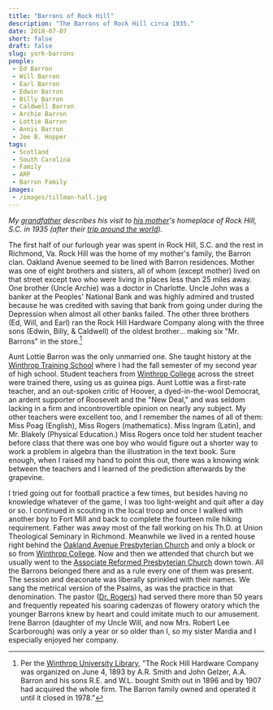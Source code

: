 ```yaml
---
title: "Barrons of Rock Hill"
description: "The Barrons of Rock Hill circa 1935."
date: 2018-07-07
short: false
draft: false
slug: york-barrons
people:
 - Ed Barron
 - Will Barron
 - Earl Barron
 - Edwin Barron
 - Billy Barron
 - Caldwell Barron
 - Archie Barron
 - Lottie Barron
 - Annis Barron
 - Joe B. Hopper
tags:
 - Scotland
 - South Carolina
 - Family
 - ARP
 - Barron Family
images:
 - /images/tillman-hall.jpg
---
```


_My [grandfather](https://ulsterworldly.com/people/joe-b.-hopper/) describes his visit to [his mother](https://ulsterworldly.com/people/annis-barron-hopper/)'s homeplace of Rock Hill, S.C. in 1935 (after their [trip around the world](https://ulsterworldly.com/post/a-trip-around-the-world/))._

The first half of our furlough year was spent in Rock Hill, S.C. and the rest in Richmond, Va. Rock Hill was the home of my mother's family, the Barron clan. Oakland Avenue seemed to be lined with Barron residences. Mother was one of eight brothers and sisters, all of whom (except mother) lived on that street except two who were living in places less than 25 miles away. One brother (Uncle Archie) was a doctor in Charlotte. Uncle John was a banker at the Peoples' National Bank and was highly admired and trusted because he was credited with saving that bank from going under during the Depression when almost all other banks failed. The other three brothers (Ed, Will, and Earl) ran the Rock Hill Hardware Company along with the three sons (Edwin, Billy, & Caldwell) of the oldest brother... making six "Mr. Barrons" in the store.[^hardware]

Aunt Lottie Barron was the only unmarried one. She taught history at the
[Winthrop Training School](https://www.winthrop.edu/coe/default.aspx?id=12807) where I had the fall semester of my second year of high school. Student teachers from [Winthrop College](https://goo.gl/maps/MUctPx9sZAS2) across the street were trained there, using us as guinea pigs. Aunt Lottie was a first-rate teacher, and an out-spoken critic of Hoover, a dyed-in-the-wool Democrat, an ardent supporter of Roosevelt and the "New Deal," and was seldom lacking in a firm and incontrovertible opinion on nearly any subject. My other teachers were excellent too, and I remember the names of all of them: Miss Poag (English), Miss Rogers (mathematics). Miss Ingram (Latin), and Mr. Blakely (Physical Education.) Miss Rogers once told her student teacher before class that there was one boy who would figure out a shorter way to work a problem in algebra than the illustration in the text book. Sure enough, when I raised my hand to point this out, there was a knowing wink between the teachers and I learned of the prediction afterwards by the grapevine.

I tried going out for football practice a few times, but besides having no
knowledge whatever of the game, I was too light-weight and quit after a day or so. I continued in scouting in the local troop and once I walked with another boy to Fort Mill and back to complete the fourteen mile hiking requirement. Father was away most of the fall working on his Th.D. at Union Theological Seminary in Richmond. Meanwhile we lived in a rented house right behind the [Oakland Avenue Presbyterian Church](https://goo.gl/maps/BpozKP87FRN2) and only a block or so from [Winthrop College](https://goo.gl/maps/MUctPx9sZAS2). Now and then we attended that church but we usually went to the [Associate Reformed Presbyterian Church](https://goo.gl/maps/4aPsW7fUqxJ2) down town. All the Barrons belonged there and as a rule every one of them was present. The session and deaconate was liberally sprinkled with their names. We sang the metrical version of the Psalms, as was the practice in that denomination. The pastor ([Dr. Rogers](https://ulsterworldly.com/people/arthur-small-rogers/)) had served there more than 50 years and frequently repeated his soaring cadenzas of flowery oratory which the younger Barrons knew by heart and could imitate much to our amusement. Irene Barron (daughter of my Uncle Will, and now Mrs. Robert Lee Scarborough) was only a year or so older than I, so my sister Mardia and I especially enjoyed her company.

[^hardware]: Per the [Winthrop University Library](https://digitalcommons.winthrop.edu/manuscriptcollection_findingaids/287/), "The Rock Hill Hardware Company was organized on June 4, 1893 by A.R. Smith and John Gelzer, A.A. Barron and his sons R.E. and W.L. bought Smith out in 1896 and by 1907 had acquired the whole firm. The Barron family owned and operated it until it closed in 1978."

